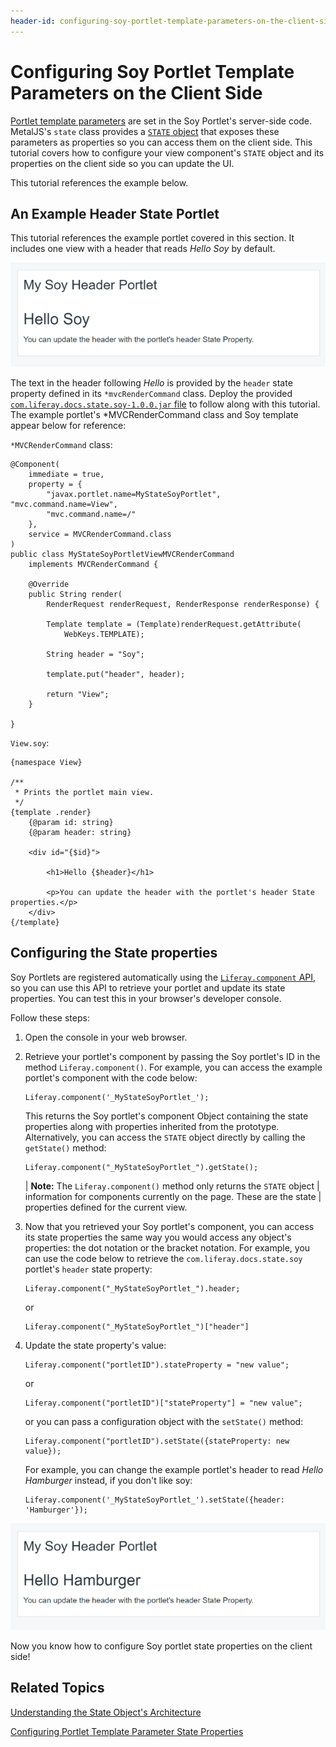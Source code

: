 ```yaml
---
header-id: configuring-soy-portlet-template-parameters-on-the-client-side
---
```


# Configuring Soy Portlet Template Parameters on the Client Side

[Portlet template parameters](/docs/7-0/tutorials/-/knowledge_base/t/creating-a-soy-portlet#using-portlet-template-parameters-in-the-soy-template) 
are set in the Soy Portlet's server-side code. MetalJS's `state` class provides 
a 
[`STATE` object](/docs/7-0/tutorials/-/knowledge_base/t/understanding-the-state-object-architecture) 
that exposes these parameters as properties so you can access them on the client 
side. This tutorial covers how to configure your view component's `STATE` 
object and its properties on the client side so you can update the UI.

This tutorial references the example below.

## An Example Header State Portlet

This tutorial references the example portlet covered in this section. It 
includes one view with a header that reads *Hello Soy* by default.

![Figure 1: The example Soy portlet has a configurable header.](../../../../images/soy-example-portlet-start.png)

The text in the header following *Hello* is provided by the `header` state 
property defined in its `*mvcRenderCommand` class. Deploy the provided 
[`com.liferay.docs.state.soy-1.0.0.jar` file](https://github.com/liferay/liferay-docs/tree/7.0.x/develop/tutorials/code/osgi/modules/com.liferay.docs.state.soy-1.0.0.jar) 
to follow along with this tutorial. The example portlet's *MVCRenderCommand 
class and Soy template appear below for reference:

`*MVCRenderCommand` class:

    @Component(
    	immediate = true,
    	property = {
    		"javax.portlet.name=MyStateSoyPortlet", "mvc.command.name=View",
    		"mvc.command.name=/"
    	},
    	service = MVCRenderCommand.class
    )
    public class MyStateSoyPortletViewMVCRenderCommand
    	implements MVCRenderCommand {

    	@Override
    	public String render(
    		RenderRequest renderRequest, RenderResponse renderResponse) {

    		Template template = (Template)renderRequest.getAttribute(
    			WebKeys.TEMPLATE);

    		String header = "Soy";

    		template.put("header", header);

    		return "View";
    	}

    }

`View.soy`:

    {namespace View}

    /**
     * Prints the portlet main view.
     */
    {template .render}
    	{@param id: string}
    	{@param header: string}

    	<div id="{$id}">

    		<h1>Hello {$header}</h1>

    		<p>You can update the header with the portlet's header State properties.</p>
    	</div>
    {/template}

## Configuring the State properties

Soy Portlets are registered automatically using the 
[`Liferay.component` API](https://github.com/liferay/liferay-portal/blob/7.0.x/modules/apps/foundation/portal-template/portal-template-soy/src/main/resources/com/liferay/portal/template/soy/utils/dependencies/bootstrap.js.tpl), 
so you can use this API to retrieve your portlet and update its state 
properties. You can test this in your browser's developer console.

Follow these steps:

1.  Open the console in your web browser.

2.  Retrieve your portlet's component by passing the Soy portlet's ID in the 
    method `Liferay.component()`. For example, you can access the example 
    portlet's component with the code below:

        Liferay.component('_MyStateSoyPortlet_');
 
    This returns the Soy portlet's component Object containing the state 
    properties along with properties inherited from the prototype. 
    Alternatively, you can access the `STATE` object directly by calling the 
    `getState()` method:

        Liferay.component("_MyStateSoyPortlet_").getState();
 
    | **Note:** The `Liferay.component()` method only returns the `STATE` object
    | information for components currently on the page. These are the state
    | properties defined for the current view.

3.  Now that you retrieved your Soy portlet's component, you can access its 
    state properties the same way you would access any object's properties: the 
    dot notation or the bracket notation. For example, you can use the code 
    below to retrieve the `com.liferay.docs.state.soy` portlet's `header` state 
    property:
    
        Liferay.component("_MyStateSoyPortlet_").header;
 
    or
    
        Liferay.component("_MyStateSoyPortlet_")["header"]

4.  Update the state property's value:

        Liferay.component("portletID").stateProperty = "new value";
 
    or
        
        Liferay.component("portletID")["stateProperty"] = "new value";
 
    or you can pass a configuration object with the `setState()` method:

        Liferay.component("portletID").setState({stateProperty: new value});

    For example, you can change the example portlet's header to read 
    *Hello Hamburger* instead, if you don't like soy:
    
        Liferay.component('_MyStateSoyPortlet_').setState({header: 'Hamburger'});

![Figure 2: You can change the example portlet's header state property on the client side.](../../../../images/soy-example-portlet-fin.png)

Now you know how to configure Soy portlet state properties on the client side!

## Related Topics

[Understanding the State Object's Architecture](/docs/7-0/tutorials/-/knowledge_base/t/understanding-the-state-object-architecture)

[Configuring Portlet Template Parameter State Properties](/docs/7-0/tutorials/-/knowledge_base/t/configuring-portlet-template-parameter-state-properties)
